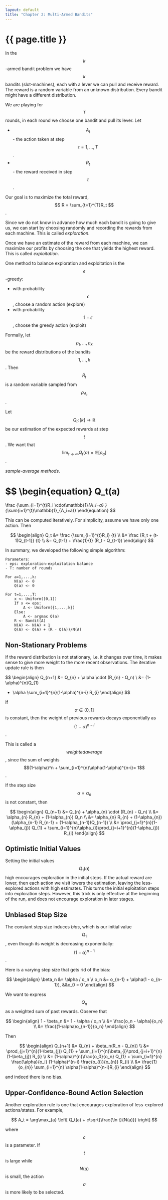 ```yaml
---
layout: default
title: "Chapter 2: Multi-Armed Bandits"
---
```


# {{ page.title }}

In the $$k$$-armed bandit problem we have $$k$$
bandits (slot-machines), each with a lever
we can pull and receive reward. The reward is a random variable
from an unknown distribution. Every bandit might have 
a different distribution.

We are playing for $$T$$ rounds, in each round we
choose one bandit and pull its lever.
Let 
- $$A_t$$ - the action taken at step $$t=1,\dots,T$$.
- $$R_t$$ - the reward received in step $$t$$.

Our goal is to maximize the total reward,
$$ R = \sum_{t=1}^{T}R_t $$. 

Since we do not know in advance how much each bandit
is going to give us, we can start by choosing randomly
and recording the rewards from each machine. This
is called *exploration*.

Once we have an estimate of the reward from each machine,
we can maximize our profits by choosing the one that
yields the highest reward. This is called 
*exploitation*.

One method to balance exploration and exploitation
is the $$\epsilon$$-greedy:
- with probability $$\epsilon$$, choose a random action (explore)
- with probability $$1 - \epsilon$$, choose the greedy action (exploit)

Formally, let $$\rho_1,\dots,\rho_k$$ be the reward distributions
of the bandits $$1,\dots,k$$. Then $$R_t$$ is a random variable
sampled from $$\rho_{A_t}$$.

Let $$Q_t\colon [k] \to \mathbb{R}$$ be our estimation of
the expected rewards at step $$t$$. We want that
$$\lim_{t\to\infty}Q_t(a) = \mathbb{E}[\rho_a] $$.

*sample-average methods*.

$$
\begin{equation}
Q_t(a)
=
\frac
{\sum_{i=1}^{t}R_i \cdot\mathbb{1}_{A_i=a} }
{\sum_{i=1}^{t}\mathbb{1}_{A_i=a}}
\end{equation}
$$

This can be computed iteratively. For simplicity, assume
we have only one action. Then

$$
\begin{align}
Q_t
&=
\frac
{\sum_{i=1}^{t}R_i}
{t}
\\
&=
\frac
{R_t + (t-1)Q_{t-1}}
{t}
\\
&=
Q_{t-1}
+
\frac{1}{t}
(R_t - Q_{t-1})
\end{align}
$$

In summary, we developed the following simple algorithm:
```
Parameters:
- eps: exploration-exploitation balance
- T: number of rounds

For a=1,...,k:
    N(a) <- 0
    Q(a) <- 0

For t=1,...,T:
    x <- Uniform([0,1])
    If x <= eps:
        A <- Uniform({1,...,k})
    Else:
        A <- argmax Q(a)
    R <- Bandit(A)
    N(A) <- N(A) + 1
    Q(A) <- Q(A) + (R - Q(A))/N(A)
```



## Non-Stationary Problems

If the reward distribution is not stationary, 
i.e. it changes over time, it makes sense to give more weight
to the more recent observations.
The iterative update rule is then

$$
\begin{align}
Q_{n+1}
&=
Q_{n} + \alpha \cdot (R_{n} - Q_n)
\\
&=
(1-\alpha)^{n}Q_{1}
+ \alpha \sum_{i=1}^{n}(1-\alpha)^{n-i} R_{i}
\end{align}
$$

If $$\alpha \in (0,1]$$ is constant, then the weight of 
previous rewards decays exponentially as
$$(1-\alpha)^{n-i}$$.

This is called a $$weighted average$$, since the sum of weights
$$(1-\alpha)^n + \sum_{i=1}^{n}\alpha(1-\alpha)^{n-i}= 1$$. 


If the step size $$\alpha = \alpha_n$$ is not constant, then

$$
\begin{align}
Q_{n+1}
&=
Q_{n} + \alpha_{n} \cdot (R_{n} - Q_n)
\\
&=
\alpha_{n} R_{n} + (1-\alpha_{n}) Q_n
\\
&=
\alpha_{n} R_{n} + (1-\alpha_{n}) (\alpha_{n-1} R_{n-1} + (1-\alpha_{n-1})Q_{n-1})
\\
&=
\prod_{j=1}^{n}(1-\alpha_{j}) Q_{1}
+
\sum_{i=1}^{n}\alpha_{i}\prod_{j=i+1}^{n}(1-\alpha_{j}) R_{i}
\end{align}
$$


## Optimistic Initial Values

Setting the initial values $$Q_1(a)$$ high
encourages exploration in the initial steps.
If the actual reward are lower, then each action
we visit lowers the estimation, leaving the less-explored
actions with high estimates. This turns the initial eploitation
steps into exploration steps. However, this trick is only
effective at the beginning of the run, and does not
encourage exploration in later stages.


## Unbiased Step Size

The constant step size induces *bias*, which is our initial value
$$Q_{1}$$, even though its weight is decreasing exponentially: 
$$(1-\alpha)^{n-1}$$.

Here is a varying step size that gets rid of the bias:

$$
\begin{align}
    \beta_n &= \alpha / o_n
    \\
    o_n &= o_{n-1} + \alpha(1 - o_{n-1}), &&o_0 = 0
\end{align}
$$

We want to express $$Q_n$$ as a weighted sum of past rewards.
Observe that

$$
\begin{align}
1 - \beta_n
&=
1 - \alpha / o_n
\\
&=
\frac{o_n - \alpha}{o_n}
\\
&=
\frac{(1-\alpha)o_{n-1}}{o_n}
\end{align}
$$

Then

$$
\begin{align}
    Q_{n+1} 
    &=
    Q_{n} + \beta_n(R_n - Q_{n})
    \\
    &=
    \prod_{j=1}^{n}(1-\beta_{j}) Q_{1}
    +
    \sum_{i=1}^{n}\beta_{i}\prod_{j=i+1}^{n}(1-\beta_{j}) R_{i}
    \\
    &=
    (1-\alpha)^{n}\frac{o_0}{o_n}
    Q_{1}
    +
    \sum_{i=1}^{n}
    \frac{\alpha}{o_i}
    (1-\alpha)^{n-i} \frac{o_{i}}{o_{n}}
    R_{i}
    \\
    &=
    \frac{1}{o_{n}}
    \sum_{i=1}^{n}
    \alpha(1-\alpha)^{n-i}R_{i}
\end{align}
$$

and indeed there is no bias.


## Upper-Confidence-Bound Action Selection

Another exploration rule is one that encourages exploration
of less-explored actions/states. For example,

$$
    A_t
    =
    \arg\max_{a}
    \left[
        Q_t(a)
        + 
        c\sqrt{\frac{\ln t}{N(a)}}
    \right]
$$

where $$c$$ is a parameter. 
If $$t$$ is large while $$N(a)$$ is small, the action $$a$$
is more likely to be selected.
